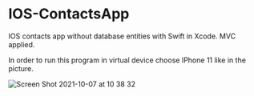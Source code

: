 # IOS-ContactsApp
IOS contacts app without database entities with Swift in Xcode. MVC applied.

In order to run this program in virtual device choose IPhone 11 like in the picture.

![Screen Shot 2021-10-07 at 10 38 32](https://user-images.githubusercontent.com/90122769/136321795-e6ddb554-4323-4d54-9e55-8ebbfbb92836.png)
